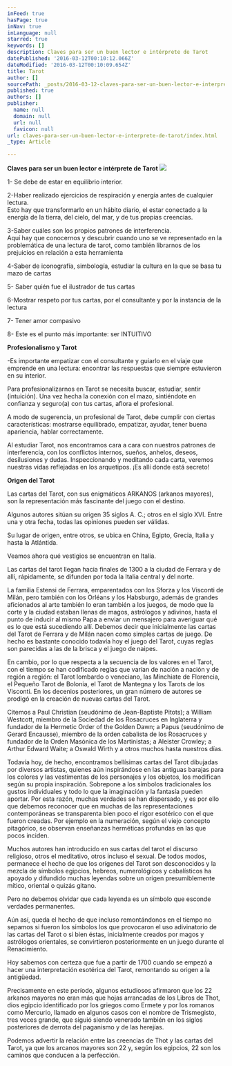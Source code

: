 ```yaml
---
inFeed: true
hasPage: true
inNav: true
inLanguage: null
starred: true
keywords: []
description: Claves para ser un buen lector e intérprete de Tarot
datePublished: '2016-03-12T00:10:12.066Z'
dateModified: '2016-03-12T00:10:09.654Z'
title: Tarot
author: []
sourcePath: _posts/2016-03-12-claves-para-ser-un-buen-lector-e-interprete-de-tarot.md
published: true
authors: []
publisher:
  name: null
  domain: null
  url: null
  favicon: null
url: claves-para-ser-un-buen-lector-e-interprete-de-tarot/index.html
_type: Article

---
```

**Claves para ser un buen lector e intérprete de Tarot**
![](https://the-grid-user-content.s3-us-west-2.amazonaws.com/33584981-788d-4316-84de-6a586c4b7153.png)

1- Se debe de estar en equilibrio interior.

2-Haber realizado ejercicios de respiración y energía antes de cualquier lectura.  
Esto hay que transformarlo en un hábito diario, el estar conectado a la energía de la tierra, del cielo, del mar, y de tus propias creencias.

3-Saber cuáles son los propios patrones de interferencia.  
Aquí hay que conocernos y descubrir cuando uno se ve representado en la problemática de una lectura de tarot, como también librarnos de los prejuicios en relación a esta herramienta

4-Saber de iconografía, simbología, estudiar la cultura en la que se basa tu mazo de cartas

5- Saber quién fue el ilustrador de tus cartas

6-Mostrar respeto por tus cartas, por el consultante y por la instancia de la lectura

7- Tener amor compasivo

8- Este es el punto más importante: ser INTUITIVO

**Profesionalismo y Tarot**

-Es importante empatizar con el consultante y guiarlo en el viaje que emprende en una lectura: encontrar las respuestas que siempre estuvieron en su interior.

Para profesionalizarnos en Tarot se necesita buscar, estudiar, sentir (intuición). Una vez hecha la conexión con el mazo, sintiéndote en confianza y seguro(a) con tus cartas, aflora el profesional.

A modo de sugerencia, un profesional de Tarot, debe cumplir con ciertas características: mostrarse equilibrado, empatizar, ayudar, tener buena apariencia, hablar correctamente.

Al estudiar Tarot, nos encontramos cara a cara con nuestros patrones de interferencia, con los conflictos internos, sueños, anhelos, deseos, desilusiones y dudas. Inspeccionando y meditando cada carta, veremos nuestras vidas reflejadas en los arquetipos. ¡Es allí donde está secreto!

**Origen del Tarot**

Las cartas del Tarot, con sus enigmáticos ARKANOS (arkanos mayores), son la representación más fascinante del juego con el destino.

Algunos autores sitúan su origen 35 siglos A. C.; otros en el siglo XVI. Entre una y otra fecha, todas las opiniones pueden ser válidas.

Su lugar de origen, entre otros, se ubica en China, Egipto, Grecia, Italia y hasta la Atlántida.

Veamos ahora qué vestigios se encuentran en Italia.

Las cartas del tarot llegan hacia finales de 1300 a la ciudad de Ferrara y de allí, rápidamente, se difunden por toda la Italia central y del norte.

La familia Estensi de Ferrara, emparentados con los Sforza y los Visconti de Milán, pero también con los Orléans y los Habsburgo, además de grandes aficionados al arte también lo eran también a los juegos, de modo que la corte y la ciudad estaban llenas de magos, astrólogos y adivinos, hasta el punto de inducir al mismo Papa a enviar un mensajero para averiguar qué es lo que está sucediendo allí. Debemos decir que inicialmente las cartas del Tarot de Ferrara y de Milán nacen como simples cartas de juego. De hecho es bastante conocido todavía hoy el juego del Tarot, cuyas reglas son parecidas a las de la brisca y el juego de naipes.

En cambio, por lo que respecta a la secuencia de los valores en el Tarot, con el tiempo se han codificado reglas que varían de nación a nación y de región a región: el Tarot lombardo o veneciano, las Minchiate de Florencia, el Pequeño Tarot de Bolonia, el Tarot de Mantegna y los Tarots de los Visconti. En los decenios posteriores, un gran número de autores se prodigó en la creación de nuevas cartas del Tarot.

Citemos a Paul Christian (seudónimo de Jean-Baptiste Pitots); a William Westcott, miembro de la Sociedad de los Rosacruces en Inglaterra y fundador de la Hermetic Order of the Golden Dawn; a Papus (seudónimo de Gerard Encausse), miembro de la orden cabalista de los Rosacruces y fundador de la Orden Masónica de los Martinistas; a Aleister Crowley; a Arthur Edward Waite; a Oswald Wirth y a otros muchos hasta nuestros días.

Todavía hoy, de hecho, encontramos bellísimas cartas del Tarot dibujadas por diversos artistas, quienes aún inspirándose en las antiguas barajas para los colores y las vestimentas de los personajes y los objetos, los modifican según su propia inspiración. Sobrepone a los símbolos tradicionales los gustos individuales y todo lo que la imaginación y la fantasía pueden aportar. Por esta razón, muchas verdades se han dispersado, y es por ello que debemos reconocer que en muchas de las representaciones contemporáneas se transparenta bien poco el rigor esotérico con el que fueron creadas. Por ejemplo en la numeración, según el viejo concepto pitagórico, se observan enseñanzas herméticas profundas en las que pocos inciden.

Muchos autores han introducido en sus cartas del tarot el discurso religioso, otros el meditativo, otros incluso el sexual. De todos modos, permanece el hecho de que los orígenes del Tarot son desconocidos y la mezcla de símbolos egipcios, hebreos, numerológicos y cabalísticos ha apoyado y difundido muchas leyendas sobre un origen presumiblemente mítico, oriental o quizás gitano.

Pero no debemos olvidar que cada leyenda es un símbolo que esconde verdades permanentes.

Aún así, queda el hecho de que incluso remontándonos en el tiempo no sepamos si fueron los símbolos los que provocaron el uso adivinatorio de las cartas del Tarot o si bien éstas, inicialmente creados por magos y astrólogos orientales, se convirtieron posteriormente en un juego durante el Renacimiento.

Hoy sabemos con certeza que fue a partir de 1700 cuando se empezó a hacer una interpretación esotérica del Tarot, remontando su origen a la antigüedad.

Precisamente en este período, algunos estudiosos afirmaron que los 22 arkanos mayores no eran más que hojas arrancadas de los Libros de Thot, dios egipcio identificado por los griegos como Ermete y por los romanos como Mercurio, llamado en algunos casos con el nombre de Trismegisto, tres veces grande, que siguió siendo venerado también en los siglos posteriores de derrota del paganismo y de las herejías.

Podemos advertir la relación entre las creencias de Thot y las cartas del Tarot, ya que los arcanos mayores son 22 y, según los egipcios, 22 son los caminos que conducen a la perfección.